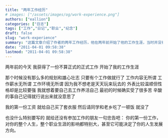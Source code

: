 ```yaml
---
title: "两年工作经历"
# images: ["/assets/images/og/work-experience.png"]
authors: ["eallion"]
categories: ["日志"]
tags: ["工作","日记","职业","纪念"]
draft: false
slug: "work-experience"
summary: "这篇文章介绍了作者的两年工作经历，他在两年前开始了他的工作生涯，当时并没有太多的规划和雄心壮志，只是想有个工作做来养活自己。他开始时受了很多苦，但依然坚持下来。他提醒还未参加工作的朋友，第一份工作对整个人生和职业生涯都有很大的影响，甚至可能决定了人生的发展方向。"
date: "2011-04-01 09:58:38"
lastmod: "2011-04-01 09:58:38"
---
```


两年前的今天
我获得了一份不算正式的正式工作
开始了我的工作生涯

那个时候没有那么多的规划和雄心壮志
只要有个工作做就行了
工作内容无所谓
工作薪水无所谓
工作环境无所谓
因为我不想老是天天玩来玩去的
外表比较温顺但性格却是比较要强
我就想着要自己去工作养活自己
最初的时候确实受了很多苦
辛酸的事自己记得就行说出来就没意思了

我的第一份工资
就给自己买了套衣服
然后请同学和老乡吃了一顿饭
就没了

也没什么特别要写的
就给还没有参加工作的朋友一句忠告吧：
你的第一份工作，对你的整个人生，整个职业生涯的影响都特别大，甚至它可能决定了你的人生发展方向。
